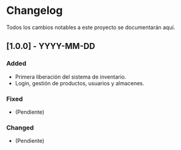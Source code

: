 # Changelog
Todos los cambios notables a este proyecto se documentarán aquí.

## [1.0.0] - YYYY-MM-DD
### Added
- Primera liberación del sistema de inventario.
- Login, gestión de productos, usuarios y almacenes.

### Fixed
- (Pendiente)

### Changed
- (Pendiente)
